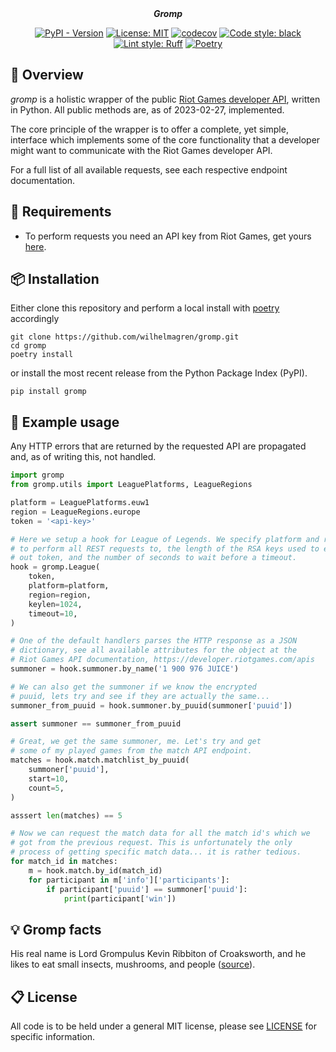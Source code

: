<div align="center">
<br/>
<div align="left">
<br/>
<p align="center">
<b><i>Gromp</i></b>
</p>
</div>

[![PyPI - Version](https://img.shields.io/pypi/v/gromp)](https://pypi.org/project/gromp/)
[![License: MIT](https://img.shields.io/badge/License-MIT-yellow.svg)](https://opensource.org/licenses/MIT)
[![codecov](https://codecov.io/gh/wilhelmagren/gromp/branch/main/graph/badge.svg?token=52WSCE8Q09)](https://codecov.io/gh/willeagren/gromp)
[![Code style: black](https://img.shields.io/badge/code%20style-black-000000.svg)](https://github.com/psf/black)
[![Lint style: Ruff](https://img.shields.io/endpoint?url=https://raw.githubusercontent.com/astral-sh/ruff/main/assets/badge/v2.json)](https://github.com/astral-sh/ruff)
[![Poetry](https://img.shields.io/endpoint?url=https://python-poetry.org/badge/v0.json)](https://python-poetry.org/)

</div>

## 🔎 Overview
*gromp* is a holistic wrapper of the public [Riot Games developer API](https://developer.riotgames.com/apis), 
written in Python. All public methods are, as of 2023-02-27, implemented.

The core principle of the wrapper is to offer a complete, yet simple, interface which implements some of the core functionality that a developer might want to communicate with the Riot Games developer API.

For a full list of all available requests, see each respective endpoint documentation.

## 🔑 Requirements

- To perform requests you need an API key from Riot Games, get yours [here](https://developer.riotgames.com/).

## 📦 Installation
Either clone this repository and perform a local install with [poetry](https://github.com/python-poetry/poetry/tree/master) accordingly
```
git clone https://github.com/wilhelmagren/gromp.git
cd gromp
poetry install
```
or install the most recent release from the Python Package Index (PyPI).
```
pip install gromp
```


## 🚀 Example usage
Any HTTP errors that are returned by the requested API are propagated and, as of writing this, not handled.
```python
import gromp
from gromp.utils import LeaguePlatforms, LeagueRegions

platform = LeaguePlatforms.euw1
region = LeagueRegions.europe
token = '<api-key>'

# Here we setup a hook for League of Legends. We specify platform and region
# to perform all REST requests to, the length of the RSA keys used to encrypt
# out token, and the number of seconds to wait before a timeout.
hook = gromp.League(
    token,
    platform=platform,
    region=region,
    keylen=1024,
    timeout=10,
)

# One of the default handlers parses the HTTP response as a JSON
# dictionary, see all available attributes for the object at the
# Riot Games API documentation, https://developer.riotgames.com/apis
summoner = hook.summoner.by_name('1 900 976 JUICE')

# We can also get the summoner if we know the encrypted
# puuid, lets try and see if they are actually the same...
summoner_from_puuid = hook.summoner.by_puuid(summoner['puuid'])

assert summoner == summoner_from_puuid

# Great, we get the same summoner, me. Let's try and get
# some of my played games from the match API endpoint.
matches = hook.match.matchlist_by_puuid(
    summoner['puuid'],
    start=10,
    count=5,
)

asssert len(matches) == 5

# Now we can request the match data for all the match id's which we
# got from the previous request. This is unfortunately the only 
# process of getting specific match data... it is rather tedious.
for match_id in matches:
    m = hook.match.by_id(match_id)
    for participant in m['info']['participants']:
        if participant['puuid'] == summoner['puuid']:
            print(participant['win'])

```

## 💡 Gromp facts
His real name is Lord Grompulus Kevin Ribbiton of Croaksworth, and he likes to eat small insects, mushrooms, and people ([source](https://leagueoflegends.fandom.com/wiki/Gromp)). 

## 📋 License
All code is to be held under a general MIT license, please see [LICENSE](https://github.com/willeagren/gromp/blob/main/LICENSE) for specific information.

